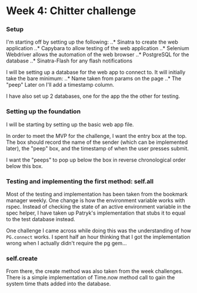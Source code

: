 # Week 4: Chitter challenge

### Setup

I'm starting off by setting up the following:
..* Sinatra to create the web application
..* Capybara to allow testing of the web application
..* Selenium Webdriver allows the automation of the web browser
..* PostgreSQL for the database
..* Sinatra-Flash for any flash notifications

I will be setting up a database for the web app to connect to. It will initially take the bare minimum:
..* Name taken from params on the page
..* The "peep"
Later on I'll add a timestamp column.

I have also set up 2 databases, one for the app the the other for testing.

### Setting up the foundation

I will be starting by setting up the basic web app file.

In order to meet the MVP for the challenge, I want the entry box at the top. The box should record the name of the sender (which can be implemented later), the "peep" box, and the timestamp of when the user presses submit.

I want the "peeps" to pop up below the box in reverse chronological order below this box.

### Testing and implementing the first method: self.all

Most of the testing and implementation has been taken from the bookmark manager weekly. One change is how the environment variable works with rspec. Instead of checking the state of an active environment variable in the spec helper, I have taken up Patryk's implementation that stubs it to equal to the test database instead.

One challenge I came across while doing this was the understanding of how `PG.connect` works. I spent half an hour thinking that I got the implementation wrong when I actually didn't require the pg gem...

### self.create

From there, the create method was also taken from the week challenges. There is a simple implementation of Time.now method call to gain the system time thats added into the database.

